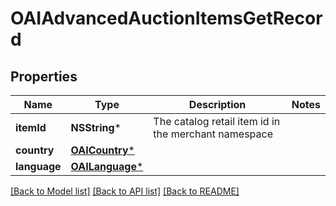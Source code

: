 # OAIAdvancedAuctionItemsGetRecord

## Properties
Name | Type | Description | Notes
------------ | ------------- | ------------- | -------------
**itemId** | **NSString*** | The catalog retail item id in the merchant namespace | 
**country** | [**OAICountry***](OAICountry.md) |  | 
**language** | [**OAILanguage***](OAILanguage.md) |  | 

[[Back to Model list]](../README.md#documentation-for-models) [[Back to API list]](../README.md#documentation-for-api-endpoints) [[Back to README]](../README.md)


